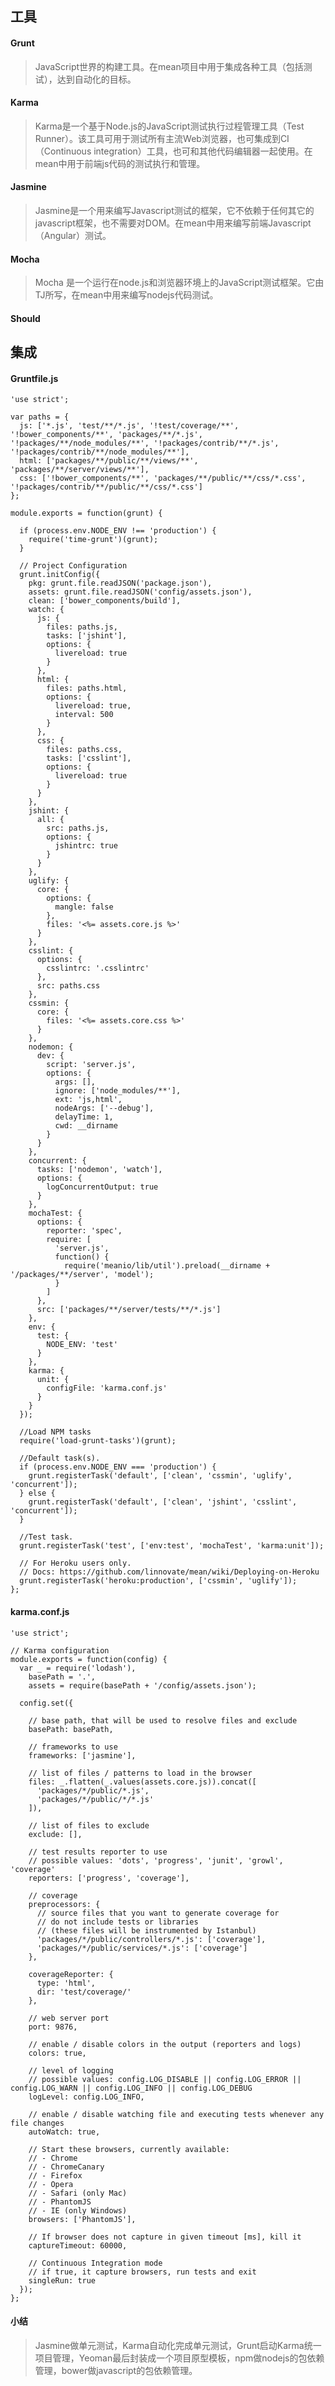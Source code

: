 
## 工具

#### Grunt

  >JavaScript世界的构建工具。在mean项目中用于集成各种工具（包括测试），达到自动化的目标。

#### Karma

  >Karma是一个基于Node.js的JavaScript测试执行过程管理工具（Test Runner）。该工具可用于测试所有主流Web浏览器，也可集成到CI（Continuous integration）工具，也可和其他代码编辑器一起使用。在mean中用于前端js代码的测试执行和管理。

#### Jasmine

  >Jasmine是一个用来编写Javascript测试的框架，它不依赖于任何其它的javascript框架，也不需要对DOM。在mean中用来编写前端Javascript（Angular）测试。
  
#### Mocha

  >Mocha 是一个运行在node.js和浏览器环境上的JavaScript测试框架。它由TJ所写，在mean中用来编写nodejs代码测试。
  
#### Should

## 集成

#### Gruntfile.js

    'use strict';
    
    var paths = {
      js: ['*.js', 'test/**/*.js', '!test/coverage/**', '!bower_components/**', 'packages/**/*.js', '!packages/**/node_modules/**', '!packages/contrib/**/*.js', '!packages/contrib/**/node_modules/**'],
      html: ['packages/**/public/**/views/**', 'packages/**/server/views/**'],
      css: ['!bower_components/**', 'packages/**/public/**/css/*.css', '!packages/contrib/**/public/**/css/*.css']
    };
    
    module.exports = function(grunt) {
    
      if (process.env.NODE_ENV !== 'production') {
        require('time-grunt')(grunt);
      }
    
      // Project Configuration
      grunt.initConfig({
        pkg: grunt.file.readJSON('package.json'),
        assets: grunt.file.readJSON('config/assets.json'),
        clean: ['bower_components/build'],
        watch: {
          js: {
            files: paths.js,
            tasks: ['jshint'],
            options: {
              livereload: true
            }
          },
          html: {
            files: paths.html,
            options: {
              livereload: true,
              interval: 500
            }
          },
          css: {
            files: paths.css,
            tasks: ['csslint'],
            options: {
              livereload: true
            }
          }
        },
        jshint: {
          all: {
            src: paths.js,
            options: {
              jshintrc: true
            }
          }
        },
        uglify: {
          core: {
            options: {
              mangle: false
            },
            files: '<%= assets.core.js %>'
          }
        },
        csslint: {
          options: {
            csslintrc: '.csslintrc'
          },
          src: paths.css
        },
        cssmin: {
          core: {
            files: '<%= assets.core.css %>'
          }
        },
        nodemon: {
          dev: {
            script: 'server.js',
            options: {
              args: [],
              ignore: ['node_modules/**'],
              ext: 'js,html',
              nodeArgs: ['--debug'],
              delayTime: 1,
              cwd: __dirname
            }
          }
        },
        concurrent: {
          tasks: ['nodemon', 'watch'],
          options: {
            logConcurrentOutput: true
          }
        },
        mochaTest: {
          options: {
            reporter: 'spec',
            require: [
              'server.js',
              function() {
                require('meanio/lib/util').preload(__dirname + '/packages/**/server', 'model');
              }
            ]
          },
          src: ['packages/**/server/tests/**/*.js']
        },
        env: {
          test: {
            NODE_ENV: 'test'
          }
        },
        karma: {
          unit: {
            configFile: 'karma.conf.js'
          }
        }
      });
    
      //Load NPM tasks
      require('load-grunt-tasks')(grunt);
    
      //Default task(s).
      if (process.env.NODE_ENV === 'production') {
        grunt.registerTask('default', ['clean', 'cssmin', 'uglify', 'concurrent']);
      } else {
        grunt.registerTask('default', ['clean', 'jshint', 'csslint', 'concurrent']);
      }
    
      //Test task.
      grunt.registerTask('test', ['env:test', 'mochaTest', 'karma:unit']);
    
      // For Heroku users only.
      // Docs: https://github.com/linnovate/mean/wiki/Deploying-on-Heroku
      grunt.registerTask('heroku:production', ['cssmin', 'uglify']);
    };

#### karma.conf.js

    'use strict';
    
    // Karma configuration
    module.exports = function(config) {
      var _ = require('lodash'),
        basePath = '.',
        assets = require(basePath + '/config/assets.json');
    
      config.set({
    
        // base path, that will be used to resolve files and exclude
        basePath: basePath,
    
        // frameworks to use
        frameworks: ['jasmine'],
    
        // list of files / patterns to load in the browser
        files: _.flatten(_.values(assets.core.js)).concat([
          'packages/*/public/*.js',
          'packages/*/public/*/*.js'
        ]),
    
        // list of files to exclude
        exclude: [],
    
        // test results reporter to use
        // possible values: 'dots', 'progress', 'junit', 'growl', 'coverage'
        reporters: ['progress', 'coverage'],
    
        // coverage
        preprocessors: {
          // source files that you want to generate coverage for
          // do not include tests or libraries
          // (these files will be instrumented by Istanbul)
          'packages/*/public/controllers/*.js': ['coverage'],
          'packages/*/public/services/*.js': ['coverage']
        },
    
        coverageReporter: {
          type: 'html',
          dir: 'test/coverage/'
        },
    
        // web server port
        port: 9876,
    
        // enable / disable colors in the output (reporters and logs)
        colors: true,
    
        // level of logging
        // possible values: config.LOG_DISABLE || config.LOG_ERROR || config.LOG_WARN || config.LOG_INFO || config.LOG_DEBUG
        logLevel: config.LOG_INFO,
    
        // enable / disable watching file and executing tests whenever any file changes
        autoWatch: true,
    
        // Start these browsers, currently available:
        // - Chrome
        // - ChromeCanary
        // - Firefox
        // - Opera
        // - Safari (only Mac)
        // - PhantomJS
        // - IE (only Windows)
        browsers: ['PhantomJS'],
    
        // If browser does not capture in given timeout [ms], kill it
        captureTimeout: 60000,
    
        // Continuous Integration mode
        // if true, it capture browsers, run tests and exit
        singleRun: true
      });
    };

#### 小结

>Jasmine做单元测试，Karma自动化完成单元测试，Grunt启动Karma统一项目管理，Yeoman最后封装成一个项目原型模板，npm做nodejs的包依赖管理，bower做javascript的包依赖管理。

